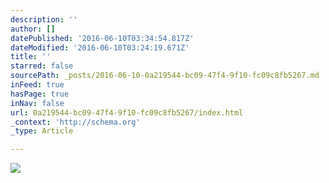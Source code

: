 ```yaml
---
description: ''
author: []
datePublished: '2016-06-10T03:34:54.817Z'
dateModified: '2016-06-10T03:24:19.671Z'
title: ''
starred: false
sourcePath: _posts/2016-06-10-0a219544-bc09-47f4-9f10-fc09c8fb5267.md
inFeed: true
hasPage: true
inNav: false
url: 0a219544-bc09-47f4-9f10-fc09c8fb5267/index.html
_context: 'http://schema.org'
_type: Article

---
```

![](https://the-grid-user-content.s3-us-west-2.amazonaws.com/58108291-bdcc-4083-a9f5-be227d78fa51.jpg)